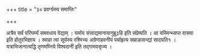 +++
title = "३० प्रवर्ग्यस्य समाप्तिः"

+++

अत्रैव सर्वं परिघर्म्यं समवधाय वेद्याम् । घर्माय संसाद्यमानायानुब्रू३हि इति संप्रेष्यति । आ यस्मिन्थ्सप्त वासवा इति होतुरभिज्ञाय । स्वाहा त्वा सूर्यस्य रश्मिभ्यः अग्रेणाहवनीयं पर्याहृत्य सम्राडासन्द्यां सादयति१ । यत्राभिजानात्यद्धि तृणमघ्निये विश्वदानीं इति तद्गामवसृज्य ।
